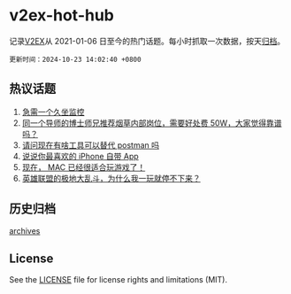 # v2ex-hot-hub

 记录[V2EX](https://www.v2ex.com/)从 2021-01-06 日至今的热门话题。每小时抓取一次数据，按天[归档](archives)。

`更新时间：2024-10-23 14:02:40 +0800`

## 热议话题

1. [急需一个久坐监控](https://www.v2ex.com/t/1082707)
1. [同一个导师的博士师兄推荐烟草内部岗位，需要好处费 50W，大家觉得靠谱吗？](https://www.v2ex.com/t/1082552)
1. [请问现在有啥工具可以替代 postman 吗](https://www.v2ex.com/t/1082604)
1. [说说你最喜欢的 iPhone 自带 App](https://www.v2ex.com/t/1082547)
1. [现在， MAC 已经很适合玩游戏了！](https://www.v2ex.com/t/1082612)
1. [英雄联盟的极地大乱斗，为什么我一玩就停不下来？](https://www.v2ex.com/t/1082579)

## 历史归档

[archives](archives)

## License

See the [LICENSE](LICENSE) file for license rights and limitations (MIT).
